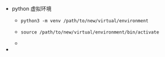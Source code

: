 - python 虚拟环境
	- ```
	  python3 -m venv /path/to/new/virtual/environment
	  ```
	- ```
	  source /path/to/new/virtual/environment/bin/activate
	  ```
	-
-